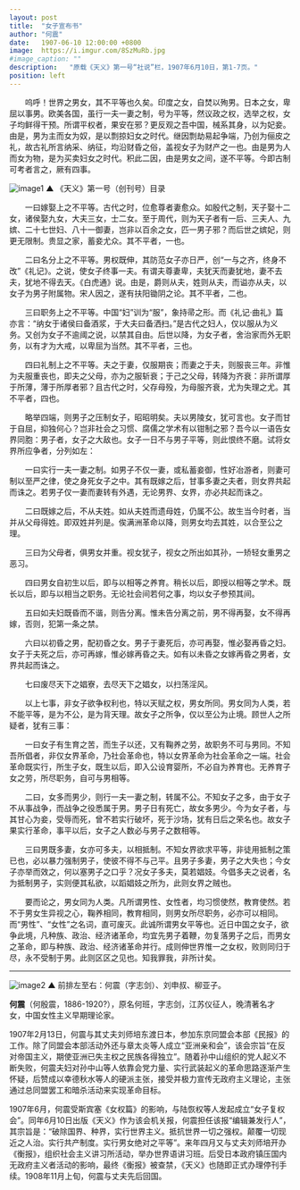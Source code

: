 ```yaml
---
layout: post
title:  "女子宣布书"
author: "何震"
date:   1907-06-10 12:00:00 +0800
image:  https://i.imgur.com/8SzMuRb.jpg
#image_caption: ""
description:   "原载《天义》第一号“社说”栏，1907年6月10日，第1-7页。"
position: left
---
```


　　呜呼！世界之男女，其不平等也久矣。印度之女，自焚以殉男。日本之女，卑屈以事男。欧美各国，虽行一夫一妻之制，号为平等，然议政之权，选举之权，女子均鲜得干预。所谓平权者，果安在邪？更反观之吾中国，械系其身，以为妃妾。由是，男为主而女为奴，是以剽掠妇女之时代。继因剽劫易起争端，乃创为俪皮之礼，故古礼所言纳采、纳征，均沿财昏之俗，盖视女子为财产之一也。由是男为人而女为物，是为买卖妇女之时代。积此二因，由是男女之间，遂不平等。今即古制可考者言之，厥有四事。

<!--more-->

![image1](https://i.imgur.com/3OXOPzG.jpg)
▲ 《天义》第一号（创刊号）目录

　　一曰嫁娶上之不平等。古代之时，位愈尊者妻愈众。如殷代之制，天子娶十二女，诸侯娶九女，大夫三女，士二女。至于周代，则为天子者有一后、三夫人、九嫔、二十七世妇、八十一御妻，岂非以百余之女，匹一男子邪？而后世之嫔妃，则更无限制。贵显之家，蓄妾尤众。其不平者，一也。

　　二曰名分上之不平等。男权既伸，其防范女子亦日严，创“一与之齐，终身不改”《礼记》。之说，使女子终事一夫。有谓夫尊妻卑，夫犹天而妻犹地，妻不去夫，犹地不得去天。《白虎通》说。由是，爵则从夫，姓则从夫，而谥亦从夫，以女子为男子附属物。宋人因之，遂有扶阳锄阴之论。其不平者，二也。

　　三曰职务上之不平等。中国“妇”训为“服”，象持帚之形。而《礼记·曲礼》篇亦言：“纳女于诸侯曰备酒浆，于大夫曰备洒扫。”是古代之妇人，仅以服从为义务。又创为女子不逾阈之说，以禁其自由。后世以降，为女子者，舍治家而外无职务，以有才为大戒，以卑屈为当然。其不平者，三也。

　　四曰礼制上之不平等。夫之于妻，仅服期丧；而妻之于夫，则服丧三年。非惟为夫服重丧也，即夫之父母，亦为之服斩衰；于己之父母，转降为齐衰：非所谓厚于所薄，薄于所厚者邪？且古代之时，父存母殁，为母服齐衰，尤为失理之尤。其不平者，四也。

　　略举四端，则男子之压制女子，昭昭明矣。夫以男陵女，犹可言也。女子而甘于自屈，抑独何心？岂非社会之习惯、腐儒之学术有以钳制之邪？吾今以一语告女界同胞：男子者，女子之大敌也。女子一日不与男子平等，则此恨终不磨。试将女界所应争者，分列如左：

　　一曰实行一夫一妻之制。如男子不仅一妻，或私蓄妾御，性好冶游者，则妻可制以至严之律，使之身死女子之中。其有既嫁之后，甘事多妻之夫者，则女界共起而诛之。若男子仅一妻而妻转有外遇，无论男界、女界，亦必共起而诛之。

　　二曰既嫁之后，不从夫姓。如从夫姓而遗母姓，仍属不公。故生当今时者，当并从父母得姓。即双姓并列是。俟满洲革命以降，则男女均去其姓，以合至公之理。

　　三曰为父母者，俱男女并重。视女犹子，视女之所出如其孙，一矫轻女重男之恶习。

　　四曰男女自初生以后，即与以相等之养育。稍长以后，即授以相等之学术。既长以后，即与以相当之职务。无论社会间若何之事，均以女子参预其间。

　　五曰如夫妇既昏而不谐，则告分离。惟未告分离之前，男不得再娶，女不得再嫁，否则，犯第一条之禁。

　　六曰以初昏之男，配初昏之女。男子于妻死后，亦可再娶，惟必娶再昏之妇。女子于夫死之后，亦可再嫁，惟必嫁再昏之夫。如有以未昏之女嫁再昏之男者，女界共起而诛之。

　　七曰废尽天下之娼寮，去尽天下之娼女，以扫荡淫风。

　　以上七事，非女子欲争权利也，特以天赋之权，男女所同。男女同为人类，若不能平等，是为不公，是为背天理。故女子之所争，仅以至公为止境。顾世人之所疑者，犹有三事：

　　一曰女子有生育之苦，而生子以还，又有鞠养之劳，故职务不可与男同。不知吾所倡者，非仅女界革命，乃社会革命也，特以女界革命为社会革命之一端。社会革命既实行，所生子女，既生以后，即入公设育婴所，不必自为养育也。无养育子女之劳，所尽职务，自可与男相等。

　　二曰，女多而男少，则行一夫一妻之制，转属不公。不知女子之多，由于女子不从事战争，而战争之役悉属于男。男子日有死亡，故女多男少。今为女子者，与其甘心为妾，受辱而死，曾不若实行破坏，死于沙场，犹有日后之荣名也。故女子果实行革命，事平以后，女子之人数必与男子之数相等。

　　三曰男既多妻，女亦可多夫，以相抵制。不知女界欲求平等，非徒用抵制之策已也，必以暴力强制男子，使彼不得不与己平。且男子多妻，男子之大失也；今女子亦举而效之，何以塞男子之口乎？况女子多夫，莫若娼妓。今倡多夫之说者，名为抵制男子，实则便其私欲，以蹈娼妓之所为，此则女界之贼也。

　　要而论之，男女同为人类。凡所谓男性、女性者，均习惯使然，教育使然。若不于男女生异视之心，鞠养相同，教育相同，则男女所尽职务，必亦可以相同。而“男性”、“女性”之名词，直可废灭。此诚所谓男女平等也。近日中国之女子，欲争此境，凡种族、政治、经济诸革命，均宜先男子着鞭，勿复落男子之后，而男女之革命，即与种族、政治、经济诸革命并行。成则伸世界惟一之女权，败则同归于尽，永不受制于男。此则区区之见也。知我罪我，非所计矣。

---

![image2](https://i.imgur.com/Evhh8i1.jpg)
▲ 前排左至右：何震（字志剑）、刘申叔、柳亚子。

__何震__（何殷震，1886-1920?），原名何班，字志剑，江苏仪征人，晚清著名才女，中国女性主义早期理论家。

1907年2月13日，何震与其丈夫刘师培东渡日本，参加东京同盟会本部《民报》的工作。除了同盟会本部活动外还与章太炎等人成立“亚洲亲和会”，该会宗旨“在反对帝国主义，期使亚洲已失主权之民族各得独立”。随着孙中山组织的党人起义不断失败，何震夫妇对孙中山等人依靠会党力量、实行武装起义的革命思路逐渐产生怀疑，后赞成以幸德秋水等人的硬派主张，接受并极力宣传无政府主义理论，主张通过总同盟罢工和暗杀活动来实现革命目标。

1907年6月，何震受斯宾塞《女权篇》的影响，与陆恢权等人发起成立“女子复权会”。同年6月10日出版《天义》作为该会机关报，何震担任该报“编辑兼发行人”，其宗旨是：“破除国界、种界，实行世界主义。抵抗世界一切之强权。颠覆一切现近之人治。实行共产制度。实行男女绝对之平等”。来年四月又与丈夫刘师培开办《衡报》，组织社会主义讲习所活动，举办世界语讲习班。后受日本政府镇压国内无政府主义者活动的影响，最终《衡报》被查禁，《天义》也随即正式办理停刊手续。1908年11月上旬，何震与丈夫先后回国。
